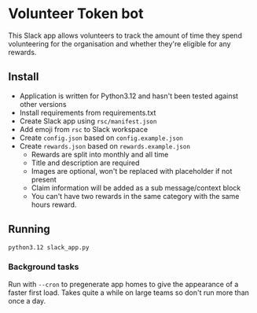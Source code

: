# Volunteer Token bot

This Slack app allows volunteers to track the amount of time they spend volunteering for the organisation and whether they're eligible for any rewards.

## Install

* Application is written for Python3.12 and hasn't been tested against other versions
* Install requirements from requirements.txt
* Create Slack app using `rsc/manifest.json`
* Add emoji from `rsc` to Slack workspace
* Create `config.json` based on `config.example.json`
* Create `rewards.json` based on `rewards.example.json`
  * Rewards are split into monthly and all time
  * Title and description are required
  * Images are optional, won't be replaced with placeholder if not present
  * Claim information will be added as a sub message/context block
  * You can't have two rewards in the same category with the same hours reward.

## Running

`python3.12 slack_app.py`

### Background tasks

Run with `--cron` to pregenerate app homes to give the appearance of a faster first load. Takes quite a while on large teams so don't run more than once a day.
